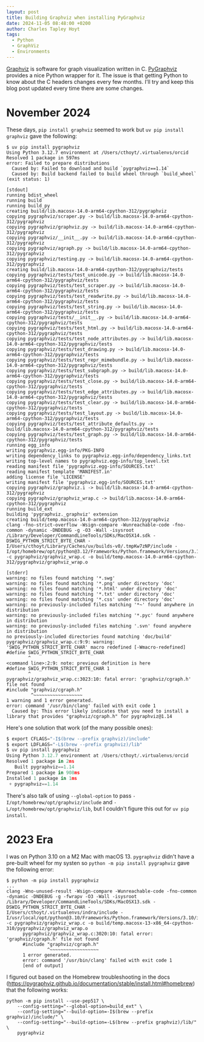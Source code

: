 ```yaml
---
layout: post
title: Building Graphviz when installing PyGraphviz
date: 2024-11-05 08:48:00 +0200
author: Charles Tapley Hoyt
tags:
  - Python
  - GraphViz
  - Environments
---
```


[Graphviz](https://graphviz.org) is software for graph visualization written in
C. [PyGraphviz](https://pypi.org/project/pygraphviz) provides a nice Python
wrapper for it. The issue is that getting Python to know about the C headers
changes every few months. I'll try and keep this blog post updated every time
there are some changes.

# November 2024

These days, `pip install graphviz` seemed to work but `uv pip install graphviz`
gave the following:

```console
$ uv pip install pygraphviz
Using Python 3.12.7 environment at /Users/cthoyt/.virtualenvs/orcid
Resolved 1 package in 597ms
error: Failed to prepare distributions
  Caused by: Failed to download and build `pygraphviz==1.14`
  Caused by: Build backend failed to build wheel through `build_wheel` (exit status: 1)

[stdout]
running bdist_wheel
running build
running build_py
creating build/lib.macosx-14.0-arm64-cpython-312/pygraphviz
copying pygraphviz/scraper.py -> build/lib.macosx-14.0-arm64-cpython-312/pygraphviz
copying pygraphviz/graphviz.py -> build/lib.macosx-14.0-arm64-cpython-312/pygraphviz
copying pygraphviz/__init__.py -> build/lib.macosx-14.0-arm64-cpython-312/pygraphviz
copying pygraphviz/agraph.py -> build/lib.macosx-14.0-arm64-cpython-312/pygraphviz
copying pygraphviz/testing.py -> build/lib.macosx-14.0-arm64-cpython-312/pygraphviz
creating build/lib.macosx-14.0-arm64-cpython-312/pygraphviz/tests
copying pygraphviz/tests/test_unicode.py -> build/lib.macosx-14.0-arm64-cpython-312/pygraphviz/tests
copying pygraphviz/tests/test_scraper.py -> build/lib.macosx-14.0-arm64-cpython-312/pygraphviz/tests
copying pygraphviz/tests/test_readwrite.py -> build/lib.macosx-14.0-arm64-cpython-312/pygraphviz/tests
copying pygraphviz/tests/test_string.py -> build/lib.macosx-14.0-arm64-cpython-312/pygraphviz/tests
copying pygraphviz/tests/__init__.py -> build/lib.macosx-14.0-arm64-cpython-312/pygraphviz/tests
copying pygraphviz/tests/test_html.py -> build/lib.macosx-14.0-arm64-cpython-312/pygraphviz/tests
copying pygraphviz/tests/test_node_attributes.py -> build/lib.macosx-14.0-arm64-cpython-312/pygraphviz/tests
copying pygraphviz/tests/test_drawing.py -> build/lib.macosx-14.0-arm64-cpython-312/pygraphviz/tests
copying pygraphviz/tests/test_repr_mimebundle.py -> build/lib.macosx-14.0-arm64-cpython-312/pygraphviz/tests
copying pygraphviz/tests/test_subgraph.py -> build/lib.macosx-14.0-arm64-cpython-312/pygraphviz/tests
copying pygraphviz/tests/test_close.py -> build/lib.macosx-14.0-arm64-cpython-312/pygraphviz/tests
copying pygraphviz/tests/test_edge_attributes.py -> build/lib.macosx-14.0-arm64-cpython-312/pygraphviz/tests
copying pygraphviz/tests/test_clear.py -> build/lib.macosx-14.0-arm64-cpython-312/pygraphviz/tests
copying pygraphviz/tests/test_layout.py -> build/lib.macosx-14.0-arm64-cpython-312/pygraphviz/tests
copying pygraphviz/tests/test_attribute_defaults.py -> build/lib.macosx-14.0-arm64-cpython-312/pygraphviz/tests
copying pygraphviz/tests/test_graph.py -> build/lib.macosx-14.0-arm64-cpython-312/pygraphviz/tests
running egg_info
writing pygraphviz.egg-info/PKG-INFO
writing dependency_links to pygraphviz.egg-info/dependency_links.txt
writing top-level names to pygraphviz.egg-info/top_level.txt
reading manifest file 'pygraphviz.egg-info/SOURCES.txt'
reading manifest template 'MANIFEST.in'
adding license file 'LICENSE'
writing manifest file 'pygraphviz.egg-info/SOURCES.txt'
copying pygraphviz/graphviz.i -> build/lib.macosx-14.0-arm64-cpython-312/pygraphviz
copying pygraphviz/graphviz_wrap.c -> build/lib.macosx-14.0-arm64-cpython-312/pygraphviz
running build_ext
building 'pygraphviz._graphviz' extension
creating build/temp.macosx-14.0-arm64-cpython-312/pygraphviz
clang -fno-strict-overflow -Wsign-compare -Wunreachable-code -fno-common -dynamic -DNDEBUG -g -O3 -Wall -isysroot /Library/Developer/CommandLineTools/SDKs/MacOSX14.sdk -DSWIG_PYTHON_STRICT_BYTE_CHAR -I/Users/cthoyt/Library/Caches/uv/builds-v0/.tmpKw7zNP/include -I/opt/homebrew/opt/python@3.12/Frameworks/Python.framework/Versions/3.12/include/python3.12 -c pygraphviz/graphviz_wrap.c -o build/temp.macosx-14.0-arm64-cpython-312/pygraphviz/graphviz_wrap.o

[stderr]
warning: no files found matching '*.swg'
warning: no files found matching '*.png' under directory 'doc'
warning: no files found matching '*.html' under directory 'doc'
warning: no files found matching '*.txt' under directory 'doc'
warning: no files found matching '*.css' under directory 'doc'
warning: no previously-included files matching '*~' found anywhere in distribution
warning: no previously-included files matching '*.pyc' found anywhere in distribution
warning: no previously-included files matching '.svn' found anywhere in distribution
no previously-included directories found matching 'doc/build'
pygraphviz/graphviz_wrap.c:9:9: warning: 'SWIG_PYTHON_STRICT_BYTE_CHAR' macro redefined [-Wmacro-redefined]
#define SWIG_PYTHON_STRICT_BYTE_CHAR
        ^
<command line>:2:9: note: previous definition is here
#define SWIG_PYTHON_STRICT_BYTE_CHAR 1
        ^
pygraphviz/graphviz_wrap.c:3023:10: fatal error: 'graphviz/cgraph.h' file not found
#include "graphviz/cgraph.h"
         ^~~~~~~~~~~~~~~~~~~
1 warning and 1 error generated.
error: command '/usr/bin/clang' failed with exit code 1
  Caused by: This error likely indicates that you need to install a library that provides "graphviz/cgraph.h" for pygraphviz@1.14
```

Here's one solution that work (of the many possible ones):

```python
$ export CFLAGS="-I$(brew --prefix graphviz)/include"
$ export LDFLAGS="-L$(brew --prefix graphviz)/lib"
$ uv pip install pygraphviz
Using Python 3.12.7 environment at /Users/cthoyt/.virtualenvs/orcid
Resolved 1 package in 2ms
   Built pygraphviz==1.14
Prepared 1 package in 908ms
Installed 1 package in 1ms
 + pygraphviz==1.14
```

There's also talk of using `--global-option` to pass
`-I/opt/homebrew/opt/graphviz/include` and `-L/opt/homebrew/opt/graphviz/lib`,
but I couldn't figure this out for `uv pip install`.

# 2023 Era

I was on Python 3.10 on a M2 Mac with macOS 13. `pygraphviz` didn't have a
pre-built wheel for my systen so `python -m pip install pygraphviz` gave the
following error:

```console
$ python -m pip install pygraphviz
...
clang -Wno-unused-result -Wsign-compare -Wunreachable-code -fno-common -dynamic -DNDEBUG -g -fwrapv -O3 -Wall -isysroot /Library/Developer/CommandLineTools/SDKs/MacOSX13.sdk -DSWIG_PYTHON_STRICT_BYTE_CHAR -I/Users/cthoyt/.virtualenvs/indra/include -I/usr/local/opt/python@3.10/Frameworks/Python.framework/Versions/3.10/include/python3.10 -c pygraphviz/graphviz_wrap.c -o build/temp.macosx-13-x86_64-cpython-310/pygraphviz/graphviz_wrap.o
      pygraphviz/graphviz_wrap.c:3020:10: fatal error: 'graphviz/cgraph.h' file not found
      #include "graphviz/cgraph.h"
               ^~~~~~~~~~~~~~~~~~~
      1 error generated.
      error: command '/usr/bin/clang' failed with exit code 1
      [end of output]
```

I figured out based on the Homebrew troubleshooting in the docs
(https://pygraphviz.github.io/documentation/stable/install.html#homebrew) that
the following works:

```shell
python -m pip install --use-pep517 \
    --config-setting="--global-option=build_ext" \
    --config-setting="--build-option=-I$(brew --prefix graphviz)/include/" \
    --config-setting="--build-option=-L$(brew --prefix graphviz)/lib/" \
    pygraphviz
```
